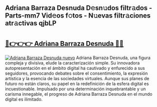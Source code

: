 ## Adriana Barraza Desnuda D𝚎sn𝚞dos filtr𝚊dos - Parts-mm7 Vid𝚎os f𝚘tos - N𝚞evas filtr𝚊ciones atr𝚊ctivas qjbLP

# <h2><a href="http://mb7yxwa.tromn.icu/?c=Adriana+Barraza+Desnuda">🔗👉👉👉 Adriana Barraza Desnuda 🔗🔗</a></h2>

[![Adriana Barraza Desnuda nuevo](https://i.imgur.com/pEAQMta.gif)](http://mb7yxwa.tromn.icu/?c=Adriana+Barraza+Desnuda)
Adriana Barraza Desnuda, una figura compleja y divisiva, elude la caracterización simple. Su innovadora autopresentación en el ámbito digital ha cautivado y enfurecido a sus seguidores, provocando debates sobre el consentimiento, la expresión artística y la esencia de las sociedades virtuales. Aunque sus planes de futuro no están claros, su papel en la redefinición de la esfera digital es incuestionable. Impulsado por una determinación inquebrantable y un carisma innegable, el progreso de Adriana Barraza Desnuda en el mundo digital es ilimitado.
